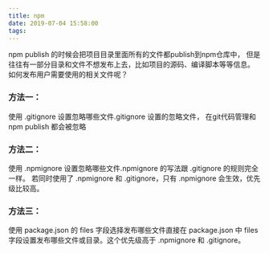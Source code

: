 ```yaml
---
title: npm
date: 2019-07-04 15:58:00
tags:
---
```



npm publish 的时候会把项目目录里面所有的文件都publish到npm仓库中，
 但是往往有一部分目录和文件不想发布上去，比如项目的源码、编译脚本等等信息。
 如何发布用户需要使用的相关文件呢？
### 方法一：
 使用 .gitignore 设置忽略哪些文件.gitignore 设置的忽略文件，
 在git代码管理和 npm publish 都会被忽略
### 方法二：
 使用 .npmignore 设置忽略哪些文件.npmignore 的写法跟 .gitignore 的规则完全一样。
 若同时使用了 .npmignore 和 .gitignore，只有 .npmignore 会生效，优先级比较高。
### 方法三：
使用 package.json 的 files 字段选择发布哪些文件直接在 package.json 中 files 字段设置发布哪些文件或目录。这个优先级高于 .npmignore 和 .gitignore。

